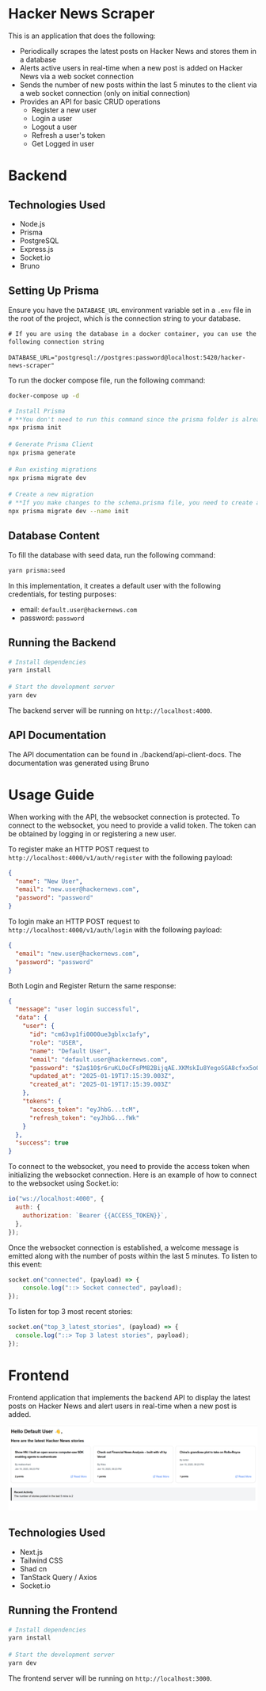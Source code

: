 # Hacker News Scraper

This is an application that does the following:
- Periodically scrapes the latest posts on Hacker News and stores them in a database
- Alerts active users in real-time when a new post is added on Hacker News via a web socket connection
- Sends the number of new posts within the last 5 minutes to the client via a web socket connection (only on initial connection)
- Provides an API for basic CRUD operations
  - Register a new user
  - Login a user
  - Logout a user
  - Refresh a user's token
  - Get Logged in user

# Backend

## Technologies Used

- Node.js
- Prisma
- PostgreSQL
- Express.js
- Socket.io
- Bruno

## Setting Up Prisma

Ensure you have the `DATABASE_URL` environment variable set in a `.env` file in the root of the project, which is the connection string to your database.

```.env
# If you are using the database in a docker container, you can use the following connection string

DATABASE_URL="postgresql://postgres:password@localhost:5420/hacker-news-scraper"
```

To run the docker compose file, run the following command:

````bash
docker-compose up -d
````

```bash
# Install Prisma 
# **You don't need to run this command since the prisma folder is already created
npx prisma init

# Generate Prisma Client
npx prisma generate

# Run existing migrations
npx prisma migrate dev

# Create a new migration
# **If you make changes to the schema.prisma file, you need to create a new migration
npx prisma migrate dev --name init
```

## Database Content

To fill the database with seed data, run the following command:

```bash
yarn prisma:seed
```

In this implementation, it creates a default user with the following credentials, for testing purposes:

- email: `default.user@hackernews.com`
- password: `password`


## Running the Backend

```bash
# Install dependencies
yarn install

# Start the development server
yarn dev
```

The backend server will be running on `http://localhost:4000`.

## API Documentation

The API documentation can be found in ./backend/api-client-docs. The documentation was generated using Bruno

# Usage Guide

When working with the API, the websocket connection is protected. To connect to the websocket, you need to provide a valid token. The token can be obtained by logging in or registering a new user.

To register make an HTTP POST request to `http://localhost:4000/v1/auth/register` with the following payload:

```json
{
  "name": "New User",
  "email": "new.user@hackernews.com",
  "password": "password"
}
```

To login make an HTTP POST request to `http://localhost:4000/v1/auth/login` with the following payload:

```json
{
  "email": "new.user@hackernews.com",
  "password": "password"
}
```

Both Login and Register Return the same response:

```json
{
  "message": "user login successful",
  "data": {
    "user": {
      "id": "cm63vp1fi0000ue3gblxc1afy",
      "role": "USER",
      "name": "Default User",
      "email": "default.user@hackernews.com",
      "password": "$2a$10$r6ruKLOoCFsPM82BijqAE.XKMskIu8YegoSGA8cfxx5oOQzVMHPDq",
      "updated_at": "2025-01-19T17:15:39.003Z",
      "created_at": "2025-01-19T17:15:39.003Z"
    },
    "tokens": {
      "access_token": "eyJhbG...tcM",
      "refresh_token": "eyJhbG...fWk"
    }
  },
  "success": true
}
```

To connect to the websocket, you need to provide the access token when initializing the websocket connection. Here is an example of how to connect to the websocket using Socket.io:

```javascript
io("ws://localhost:4000", {
  auth: {
    authorization: `Bearer {{ACCESS_TOKEN}}`,
  },
});
```

Once the websocket connection is established, a welcome message is emitted along with the number of posts within the last 5 minutes. To listen to this event:

```javascript
socket.on("connected", (payload) => {
	console.log("::> Socket connected", payload);
});
```

To listen for top 3 most recent stories:

```javascript
socket.on("top_3_latest_stories", (payload) => {
  console.log("::> Top 3 latest stories", payload);
});
```

# Frontend

Frontend application that implements the backend API to display the latest posts on Hacker News and alert users in real-time when a new post is added.

![Hacker News Scraper](./assets/image.png)

## Technologies Used

- Next.js
- Tailwind CSS
- Shad cn
- TanStack Query / Axios
- Socket.io

## Running the Frontend

```bash
# Install dependencies
yarn install

# Start the development server
yarn dev
```

The frontend server will be running on `http://localhost:3000`.